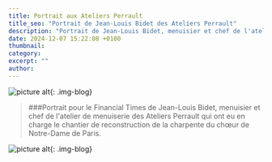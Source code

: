 ```yaml
---
title: Portrait aux Ateliers Perrault
title_seo: "Portrait de Jean-Louis Bidet des Ateliers Perrault"
description: "Portrait de Jean-Louis Bidet, menuisier et chef de l'atelier de menuiserie des Ateliers Perrault"
date: 2024-12-07 15:22:08 +0100
thumbnail:
category:
excerpt: ""
author:
---
```


![picture alt](/images/portrait-jlbidet.jpg "Portrait de Yannick"){: .img-blog}

> ###Portrait pour le Financial Times de Jean-Louis Bidet, menuisier et chef de l'atelier de menuiserie des Ateliers Perrault qui ont eu en charge le chantier de reconstruction de la charpente du chœur de Notre-Dame de Paris.

![picture alt](/images/publication_142.png "Portrait de Jean-Louis Bidet, Ateliers Perrault"){: .img-blog}
